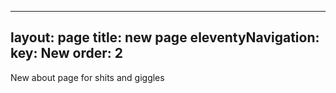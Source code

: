 
---
layout: page
title: new page
eleventyNavigation:
  key: New
  order: 2
---



New about page for shits and giggles
